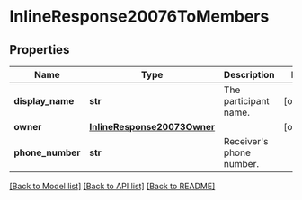 # InlineResponse20076ToMembers

## Properties
Name | Type | Description | Notes
------------ | ------------- | ------------- | -------------
**display_name** | **str** | The participant name. | [optional] 
**owner** | [**InlineResponse20073Owner**](InlineResponse20073Owner.md) |  | [optional] 
**phone_number** | **str** | Receiver&#x27;s phone number. | 

[[Back to Model list]](../README.md#documentation-for-models) [[Back to API list]](../README.md#documentation-for-api-endpoints) [[Back to README]](../README.md)


